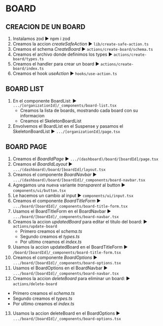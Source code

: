 # BOARD
## CREACION DE UN BOARD
1. Instalamos zod ► npm i zod
2. Creamos la accion *createSafeAction* ► `lib/create-safe-action.ts`
3. Creamos el schema *CreateBoard* ► `actions/create-board/schema.ts`
4. Creamos el archivo donde definimos los types ► `actions/create-board/types.ts`
5. Creamos el handler para crear un board ► `actions/create-board/index.ts`
6. Creamos el hook *useAction* ► `hooks/use-action.ts`

## BOARD LIST
1. En el componente BoardList: ► `.../[organizationId]/_components/board-list.tsx`
   - Creamos la lista de boards, mostrando cada board con su informacion
   - Creamos el SkeletonBoardList
2. Envolvemos el BoardList en el Suspense y pasamos el SkeletonBoardList ► `.../[organizationId]/page.tsx`

## BOARD PAGE
1. Creamos el *BoardIdPage* ► `.../(dashboard)/board/[boardId]/page.tsx`
2. Creamos el *BoardIdLayout* ► `.../(dashboard)/board/[boardId]/layout.tsx`
3. Creamos el componente *BoardNavbar* ► `.../(dashboard)/board/[boardId]/_components/board-navbar.tsx`
4. Agregamos una nueva variante *transparent* al button ► `components/ui/button.tsx`
5. Le hacemos un cambio al input ► `components/ui/input.tsx`
6. Creamos el componente *BoardTitleForm* ► `.../board/[boardId]/_components/board-title-form.tsx`
7. Usamos el BoardTitleForm en el BoardNavbar ► `.../board/[boardId]/_components/board-navbar.tsx`
8. Creamos la accion *updatedBoard* para editar el titulo del board: ► `actions/update-board`
   - Primero creamos el *schema.ts*
   - Segundo creamos el *types.ts*
   - Por ultimo creamos el *index.ts*
9. Usamos la accion updatedBoard en el BoardTitleForm ► `/board/[boardId]/_components/board-title-form.tsx`
10. Creamos el componente *BoardOptions* ► `.../board/[boardId]/_components/board-options.tsx`
11. Usamos el BoardOptions en el BoardNavbar ► `.../board/[boardId]/_components/board-navbar.tsx`
12. Creamos la accion *deleteBoard* para eliminar un board: ► `actions/delete-board`
   - Primero creamos el *schema.ts*
   - Segundo creamos el *types.ts*
   - Por ultimo creamos el *index.ts*
13. Usamos la accion deleteBoard en el BoardOptions ► `.../board/[boardId]/_components/board-options.tsx`
